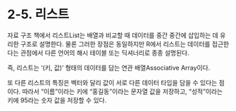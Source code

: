 # 2-5. 리스트

  자료 구조 책에서 리스트List는 배열과 비교할 때 데이터를 중간 중간에 삽입하는 데 유리한 구조로 설명한다. 물론 그러한 장점은 동일하지만 R에서 리스트는 데이터를 접근한다는 관점에서 다른 언어의 해시 테이블 또는 딕셔너리로 종종 설명된다.

  즉, 리스트는 ‘(키, 값)’ 형태의 데이터를 담는 연관 배열Associative Array이다.

  또 다른 리스트의 특징은 벡터와 달리 값이 서로 다른 데이터 타입을 담을 수 있다는 점이다. 따라서 “이름”이라는 키에 “홍길동”이라는 문자열 값을 저장하고, “성적”이라는 키에 95라는 숫자 값을 저장할 수 있다.

